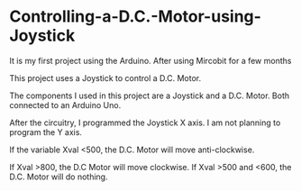 # Controlling-a-D.C.-Motor-using-Joystick
It is my first project using the Arduino. After using Mircobit for a few months 


This project uses a Joystick to control a D.C. Motor.

The components I used in this project are a Joystick and a D.C. Motor. Both connected to an Arduino Uno.

After the circuitry, I programmed the Joystick X axis. I am not planning to program the Y axis.

If the variable Xval <500, the D.C. Motor will move anti-clockwise.

If Xval >800, the D.C Motor will move clockwise. If Xval >500 and <600, the D.C. Motor will do nothing.
